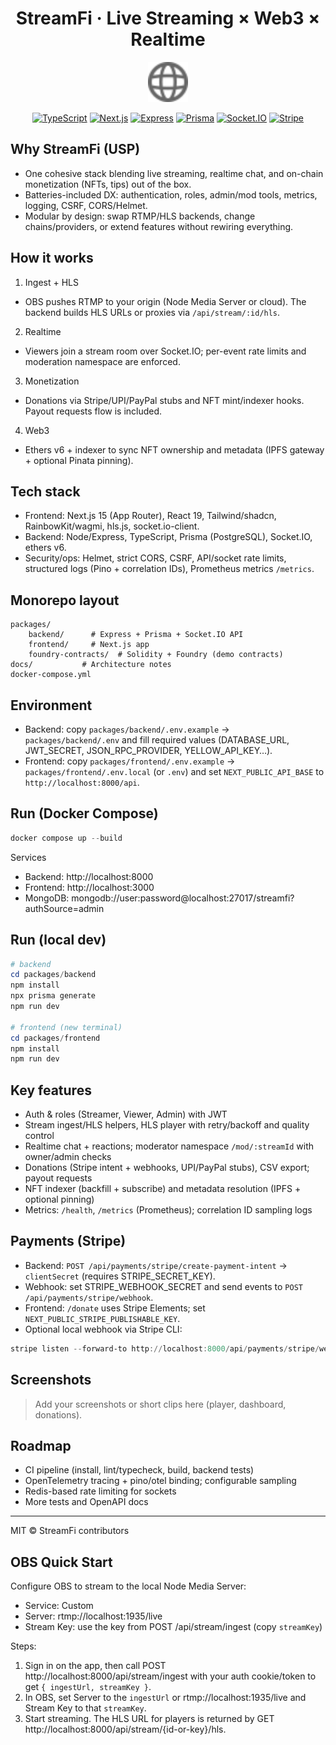 <div align="center">

# StreamFi · Live Streaming × Web3 × Realtime

<img src="packages/frontend/public/globe.svg" height="64" alt="StreamFi" />

[![TypeScript](https://img.shields.io/badge/TypeScript-5.x-3178C6?logo=typescript&logoColor=white)](https://www.typescriptlang.org/)
[![Next.js](https://img.shields.io/badge/Next.js-15-black?logo=next.js)](https://nextjs.org/)
[![Express](https://img.shields.io/badge/Express-4.x-000?logo=express)](https://expressjs.com/)
[![Prisma](https://img.shields.io/badge/Prisma-ORM-2D3748?logo=prisma)](https://www.prisma.io/)
[![Socket.IO](https://img.shields.io/badge/Socket.IO-4.x-010101?logo=socketdotio)](https://socket.io/)
[![Stripe](https://img.shields.io/badge/Stripe-ready-626CD9?logo=stripe&logoColor=white)](https://stripe.com/)

</div>

## Why StreamFi (USP)

- One cohesive stack blending live streaming, realtime chat, and on-chain monetization (NFTs, tips) out of the box.
- Batteries-included DX: authentication, roles, admin/mod tools, metrics, logging, CSRF, CORS/Helmet.
- Modular by design: swap RTMP/HLS backends, change chains/providers, or extend features without rewiring everything.

## How it works

1) Ingest + HLS
- OBS pushes RTMP to your origin (Node Media Server or cloud). The backend builds HLS URLs or proxies via `/api/stream/:id/hls`.
2) Realtime
- Viewers join a stream room over Socket.IO; per-event rate limits and moderation namespace are enforced.
3) Monetization
- Donations via Stripe/UPI/PayPal stubs and NFT mint/indexer hooks. Payout requests flow is included.
4) Web3
- Ethers v6 + indexer to sync NFT ownership and metadata (IPFS gateway + optional Pinata pinning).

## Tech stack

- Frontend: Next.js 15 (App Router), React 19, Tailwind/shadcn, RainbowKit/wagmi, hls.js, socket.io-client.
- Backend: Node/Express, TypeScript, Prisma (PostgreSQL), Socket.IO, ethers v6.
- Security/ops: Helmet, strict CORS, CSRF, API/socket rate limits, structured logs (Pino + correlation IDs), Prometheus metrics `/metrics`.

## Monorepo layout

```
packages/
	backend/      # Express + Prisma + Socket.IO API
	frontend/     # Next.js app
	foundry-contracts/  # Solidity + Foundry (demo contracts)
docs/           # Architecture notes
docker-compose.yml
```

## Environment

- Backend: copy `packages/backend/.env.example` → `packages/backend/.env` and fill required values (DATABASE_URL, JWT_SECRET, JSON_RPC_PROVIDER, YELLOW_API_KEY…).
- Frontend: copy `packages/frontend/.env.example` → `packages/frontend/.env.local` (or `.env`) and set `NEXT_PUBLIC_API_BASE` to `http://localhost:8000/api`.

## Run (Docker Compose)

```powershell
docker compose up --build
```

Services
- Backend: http://localhost:8000
- Frontend: http://localhost:3000
- MongoDB: mongodb://user:password@localhost:27017/streamfi?authSource=admin

## Run (local dev)

```powershell
# backend
cd packages/backend
npm install
npx prisma generate
npm run dev

# frontend (new terminal)
cd packages/frontend
npm install
npm run dev
```

## Key features

- Auth & roles (Streamer, Viewer, Admin) with JWT
- Stream ingest/HLS helpers, HLS player with retry/backoff and quality control
- Realtime chat + reactions; moderator namespace `/mod/:streamId` with owner/admin checks
- Donations (Stripe intent + webhooks, UPI/PayPal stubs), CSV export; payout requests
- NFT indexer (backfill + subscribe) and metadata resolution (IPFS + optional pinning)
- Metrics: `/health`, `/metrics` (Prometheus); correlation ID sampling logs

## Payments (Stripe)

- Backend: `POST /api/payments/stripe/create-payment-intent` → `clientSecret` (requires STRIPE_SECRET_KEY).
- Webhook: set STRIPE_WEBHOOK_SECRET and send events to `POST /api/payments/stripe/webhook`.
- Frontend: `/donate` uses Stripe Elements; set `NEXT_PUBLIC_STRIPE_PUBLISHABLE_KEY`.
- Optional local webhook via Stripe CLI:

```powershell
stripe listen --forward-to http://localhost:8000/api/payments/stripe/webhook
```

## Screenshots

> Add your screenshots or short clips here (player, dashboard, donations).

## Roadmap

- CI pipeline (install, lint/typecheck, build, backend tests)
- OpenTelemetry tracing + pino/otel binding; configurable sampling
- Redis-based rate limiting for sockets
- More tests and OpenAPI docs

---

MIT © StreamFi contributors

## OBS Quick Start

Configure OBS to stream to the local Node Media Server:

- Service: Custom
- Server: rtmp://localhost:1935/live
- Stream Key: use the key from POST /api/stream/ingest (copy `streamKey`)

Steps:
1. Sign in on the app, then call POST http://localhost:8000/api/stream/ingest with your auth cookie/token to get `{ ingestUrl, streamKey }`.
2. In OBS, set Server to the `ingestUrl` or rtmp://localhost:1935/live and Stream Key to that `streamKey`.
3. Start streaming. The HLS URL for players is returned by GET http://localhost:8000/api/stream/{id-or-key}/hls.